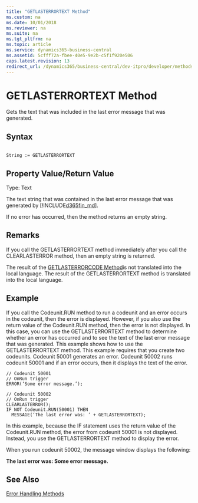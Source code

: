 ```yaml
---
title: "GETLASTERRORTEXT Method"
ms.custom: na
ms.date: 10/01/2018
ms.reviewer: na
ms.suite: na
ms.tgt_pltfrm: na
ms.topic: article
ms.service: dynamics365-business-central
ms.assetid: 5cfff72a-fbee-40e5-9e2b-c5f1f920e506
caps.latest.revision: 13
redirect_url: /dynamics365/business-central/dev-itpro/developer/methods-auto/library
---
```


 

# GETLASTERRORTEXT Method
Gets the text that was included in the last error message that was generated.  

## Syntax  

```  

String := GETLASTERRORTEXT  
```  

## Property Value/Return Value  
 Type: Text  

 The text string that was contained in the last error message that was generated by [!INCLUDE[d365fin_md](../includes/d365fin_md.md)].  

 If no error has occurred, then the method returns an empty string.  

## Remarks  
 If you call the GETLASTERRORTEXT method immediately after you call the CLEARLASTERROR method, then an empty string is returned.  

 The result of the [GETLASTERRORCODE Method](devenv-GETLASTERRORCODE-Method.md)is not translated into the local language. The result of the GETLASTERRORTEXT method is translated into the local language.  

## Example  
 If you call the Codeunit.RUN method to run a codeunit and an error occurs in the codeunit, then  the error is displayed. However, if you also use the return value of the Codeunit.RUN method, then the error is not displayed. In this case, you can use the GETLASTERRORTEXT method to determine whether an error has occurred and to see the text of the last error message that was generated. This example shows how to use the GETLASTERRORTEXT method. This example requires that you create two codeunits. Codeunit 50001 generates an error. Codeunit 50002 runs codeunit 50001 and if an error occurs, then it displays the text of the error.  

```  
// Codeunit 50001  
// OnRun trigger  
ERROR(‘Some error message.’);  

// Codeunit 50002  
// OnRun trigger  
CLEARLASTERROR();  
IF NOT Codeunit.RUN(50001) THEN  
  MESSAGE(‘The last error was: ’ + GETLASTERRORTEXT);  
```  

 In this example, because the IF statement uses the return value of the Codeunit.RUN method, the error from codeunit 50001 is not displayed. Instead, you use the GETLASTERRORTEXT method to display the error.  

 When you run codeunit 50002, the message window displays the following:  

 **The last error was: Some error message.**  

## See Also  
 [Error Handling Methods](devenv-error-handling-methods.md)
